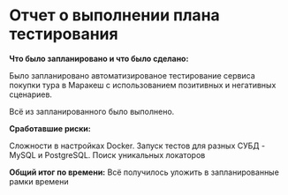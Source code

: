 # Отчет о выполнении плана тестирования

**Что было запланировано и что было сделано:**

Было запланировано автоматизированое тестирование сервиса покупки тура в Маракеш с использованием позитивных и негативных сценариев. 

Всё из запланированного было выполнено.

**Сработавшие риски:**

Сложности в настройках Docker.
Запуск тестов для разных СУБД - MySQL и PostgreSQL.
Поиск уникальных локаторов

**Общий итог по времени:**
Всё получилось уложить в запланированные рамки времени
